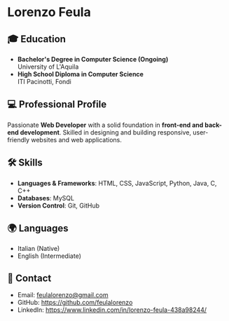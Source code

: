 # Lorenzo Feula

## 🎓 Education
- **Bachelor's Degree in Computer Science (Ongoing)**  
  University of L'Aquila  
- **High School Diploma in Computer Science**  
  ITI Pacinotti, Fondi  

## 💻 Professional Profile
Passionate **Web Developer** with a solid foundation in **front-end and back-end development**. Skilled in designing and building responsive, user-friendly websites and web applications.

## 🛠️ Skills
- **Languages & Frameworks**: HTML, CSS, JavaScript, Python, Java, C, C++
- **Databases**: MySQL
- **Version Control**: Git, GitHub  

## 🌍 Languages
- Italian (Native)  
- English (Intermediate)  

## 📧 Contact
- Email: feulalorenzo@gmail.com
- GitHub: https://github.com/feulalorenzo
- LinkedIn: https://www.linkedin.com/in/lorenzo-feula-438a98244/
